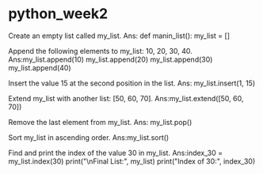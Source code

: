 # python_week2
Create an empty list called my_list.
Ans: def manin_list():
      my_list = []
    
Append the following elements to my_list: 10, 20, 30, 40.
Ans:my_list.append(10)
    my_list.append(20)
    my_list.append(30)
    my_list.append(40)

Insert the value 15 at the second position in the list.
Ans: my_list.insert(1, 15)

Extend my_list with another list: [50, 60, 70].
Ans:my_list.extend([50, 60, 70])

Remove the last element from my_list.
Ans: my_list.pop()

Sort my_list in ascending order.
Ans:my_list.sort()

Find and print the index of the value 30 in my_list.
Ans:index_30 = my_list.index(30)
    print("\nFinal List:", my_list)
    print("Index of 30:", index_30)
